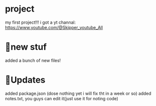 # project
my first project!!!
i got a yt channal: https://www.youtube.com/@Skipper_youtube_All

# 🌲new stuf
added a bunch of new files!

# 🥤Updates
added package.json (dose nothing yet i will fix tht in a week or so)
added notes.txt, you guys can edit it(just use it for noting code) 
